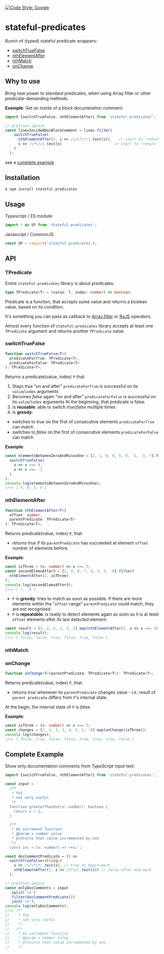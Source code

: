 [![Code Style: Google](https://img.shields.io/badge/code%20style-google-blueviolet.svg)](https://github.com/google/gts)

# stateful-predicates

Bunch of (typed) stateful predicate wrappers:

- [switchTrueFalse](#switchtruefalse)
- [nthElementAfter](#nthelementafter)
- [nthMatch](#nthmatch)
- [onChange](#onChange)

## Why to use

Bring new power to standard predicates, when using Array.filter or other predicate-demanding methods.

**Example**: Get an inside of a block documetation comment:

```ts
import {switchTrueFalse, nthElementAfter} from 'stateful-predicates';

// prettier-ignore
const linesInsideADocBlockComment = lines.filter(
    switchTrueFalse(
      nthElementAfter(1, s => /\/\*\*/i.test(s)),   // start to "return true" one line after a `/**`
      s => /\*\//i.test(s)                        // start to "return false" on a line with `*/`
    )
  );
```

see a [complete example](#complete-example)

## Installation

```bash
$ npm install stateful-predicates
```

## Usage

Typescript / ES module:

```ts
import * as SP from 'stateful-predicates';
```

Javascript / CommonJS:

```js
const SP = require('stateful-predicates');
```

## API

### TPredicate

Entire `stateful-predicates` library is about predicates:

```ts
type TPredicate<T> = (value: T, index: number) => boolean;
```

Predicate is a function, that accepts some value and returns a boolean value, based on its condition.

It's something you can pass as callback to [Array.filter](https://developer.mozilla.org/en-US/docs/Web/JavaScript/Reference/Global_Objects/Array/filter) or [RxJS](https://rxjs.dev/api/operators/takeWhile) operators.

Almost every function of `stateful-predicates` library accepts at least one `TPredicate` argument and returns another `TPredicate` value.

### switchTrueFalse

```ts
function switchTrueFalse<T>(
  predicateForTrue: TPredicate<T>,
  predicateForFalse: TPredicate<T>
): TPredicate<T>;
```

Returns a predicate(value, index) `P` that:

1.  Stays _true_ "on and after" `predicateForTrue` is successful on its `value`/`index` arguments
2.  Becomes _false_ again "on and after" `predicateForFalse` is successful on its `value`/`index` arguments
    At the beginning, that predicate is false.
3.  Is **reusable**: able to switch _true_/_false_ multiple times.
4.  Is **greedy**:

- switches to _true_ on the first of consecutive elements `predicateForTrue` can match
- switches to _false_ on the first of consecutive elements `predicateForFalse` can match

**Example**:

```ts
const elementsBetweenZeroAndMinusOne = [2, 1, 0, 0, 5, 9, -1, -1, 7].filter(
  switchTrueFalse(
    x => x === 0,
    x => x === -1
  )
);
console.log(elementsBetweenZeroAndMinusOne);
//=> [ 0, 0, 5, 9 ]
```

### nthElementAfter

```ts
function nthElementAfter<T>(
  offset: number,
  parentPredicate: TPredicate<T>
): TPredicate<T>;
```

Returns predicate(value, index) `P`, that:

- returns _true_ if its `parentPredicate` has succeeded at element `offset` number of elements before.

**Example**:

```ts
const isThree = (x: number) => x === 3;
const secondElemsAfter3 = [2, 3, 0, 7, 4, 3, 5, -8].filter(
  nthElementAfter(2, isThree)
);
console.log(secondElemsAfter3);
//=> [ 7, -8 ]
```

- `P` is **greedy**: tries to match as soon as possible. If there are more elements within the "`offset` range" `parentPredicate` could match, they are not recognized.
- `P` is **repeatable**: is ready to detect elements again as soon as it is at least `offset` elements after its last detected element.

```ts
const result = [3, 2, 2, 2, 5, 1].map(nthElementAfter(1, x => x === 2));
console.log(result);
//=> [ false, false, true, false, true, false ]
```

### nthMatch

### onChange

```ts
function onChange<T>(parentPredicate: TPredicate<T>): TPredicate<T>;
```

Returns predicate(value, index) `P`, that:

- returns _true_ whenever its `parentPredicate` changes value - i.e. result of `parent predicate` differs from `P`'s internal state.

At the begin, the internal state of `P` is _false_.

**Example**:

```ts
const isThree = (x: number) => x === 3;
const changes = [2, 3, 3, 3, 4, 3, 5, -8].map(onChange(isThree));
console.log(changes);
//=> [ false, true, false, false, true, true, true, false ]
```

## Complete Example

Show only documentation comments from _TypeScript_ input text:

```ts
import {switchTrueFalse, nthElementAfter} from 'stateful-predicates';

const input = `
  /** 
   * fn1
   * not very useful
   */
  function greaterThanOne(x: number): boolean {
    return x > 1;
  }

  /**
   * An increment function
   * @param x number value
   * @returns that value incremented by one
   */
  const inc = (x: number) => ++x;`;

const docCommentPredicate = () =>
  switchTrueFalse<string>(
    s => /\/\*\*/.test(s), // true at begin-mark
    nthElementAfter(1, s => /\*\//.test(s)) // false after end-mark
  );

// prettier-ignore
const onlyDocComments = input
  .split('\n')
  .filter(docCommentPredicate())
  .join('\n');
console.log(onlyDocComments);
//=> /**
//    * fn1
//    * not very useful
//    */
//   /**
//    * An increment function
//    * @param x number value
//    * @returns that value incremented by one
//    */
```
